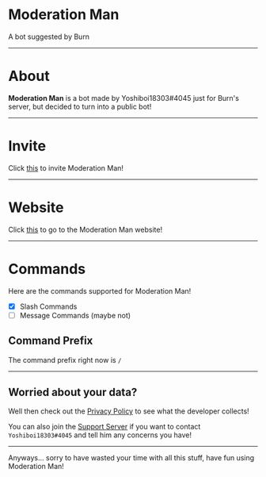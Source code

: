# Moderation Man
A bot suggested by Burn

---

# About
**Moderation Man** is a bot made by Yoshiboi18303#4045 just for Burn's server, but decided to turn into a public bot!

---

# Invite
Click [this](https://discord.com/api/oauth2/authorize?client_id=891070722074611742&permissions=8&scope=bot%20applications.commands) to invite Moderation Man!

---

# Website
Click [this](https://moderation-man.ml) to go to the Moderation Man website!

---

# Commands
Here are the commands supported for Moderation Man!

- [x] Slash Commands
- [ ] Message Commands (maybe not) 

## Command Prefix
The command prefix right now is `/`

---

## Worried about your data?
Well then check out the [Privacy Policy](https://github.com/Yoshiboi18303/Moderation-Man/blob/main/PRIVACY.md) to see what the developer collects!

You can also join the [Support Server](https://discord.gg/nv4pyCXBnr) if you want to contact `Yoshiboi18303#4045` and tell him any concerns you have!

---

Anyways... sorry to have wasted your time with all this stuff, have fun using Moderation Man!